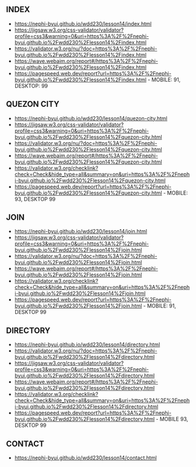 ## INDEX
* https://nephi-byui.github.io/wdd230/lesson14/index.html
* https://jigsaw.w3.org/css-validator/validator?profile=css3&warning=0&uri=https%3A%2F%2Fnephi-byui.github.io%2Fwdd230%2Flesson14%2Findex.html
* https://validator.w3.org/nu/?doc=https%3A%2F%2Fnephi-byui.github.io%2Fwdd230%2Flesson14%2Findex.html
* https://wave.webaim.org/report#/https%3A%2F%2Fnephi-byui.github.io%2Fwdd230%2Flesson14%2Findex.html
* https://pagespeed.web.dev/report?url=https%3A%2F%2Fnephi-byui.github.io%2Fwdd230%2Flesson14%2Findex.html - MOBILE: 91, DESKTOP: 99

## QUEZON CITY
* https://nephi-byui.github.io/wdd230/lesson14/quezon-city.html
* https://jigsaw.w3.org/css-validator/validator?profile=css3&warning=0&uri=https%3A%2F%2Fnephi-byui.github.io%2Fwdd230%2Flesson14%2Fquezon-city.html
* https://validator.w3.org/nu/?doc=https%3A%2F%2Fnephi-byui.github.io%2Fwdd230%2Flesson14%2Fquezon-city.html
* https://wave.webaim.org/report#/https%3A%2F%2Fnephi-byui.github.io%2Fwdd230%2Flesson14%2Fquezon-city.html
* https://validator.w3.org/checklink?check=Check&hide_type=all&summary=on&uri=https%3A%2F%2Fnephi-byui.github.io%2Fwdd230%2Flesson14%2Fquezon-city.html
* https://pagespeed.web.dev/report?url=https%3A%2F%2Fnephi-byui.github.io%2Fwdd230%2Flesson14%2Fquezon-city.html - MOBILE: 93, DESKTOP 99

## JOIN
* https://nephi-byui.github.io/wdd230/lesson14/join.html
* https://jigsaw.w3.org/css-validator/validator?profile=css3&warning=0&uri=https%3A%2F%2Fnephi-byui.github.io%2Fwdd230%2Flesson14%2Fjoin.html
* https://validator.w3.org/nu/?doc=https%3A%2F%2Fnephi-byui.github.io%2Fwdd230%2Flesson14%2Fjoin.html
* https://wave.webaim.org/report#/https%3A%2F%2Fnephi-byui.github.io%2Fwdd230%2Flesson14%2Fjoin.html
* https://validator.w3.org/checklink?check=Check&hide_type=all&summary=on&uri=https%3A%2F%2Fnephi-byui.github.io%2Fwdd230%2Flesson14%2Fjoin.html
* https://pagespeed.web.dev/report?url=https%3A%2F%2Fnephi-byui.github.io%2Fwdd230%2Flesson14%2Fjoin.html - MOBILE: 91, DESKTOP 99

## DIRECTORY
* https://nephi-byui.github.io/wdd230/lesson14/directory.html
* https://validator.w3.org/nu/?doc=https%3A%2F%2Fnephi-byui.github.io%2Fwdd230%2Flesson14%2Fdirectory.html
* https://jigsaw.w3.org/css-validator/validator?profile=css3&warning=0&uri=https%3A%2F%2Fnephi-byui.github.io%2Fwdd230%2Flesson14%2Fdirectory.html
* https://wave.webaim.org/report#/https%3A%2F%2Fnephi-byui.github.io%2Fwdd230%2Flesson14%2Fdirectory.html
* https://validator.w3.org/checklink?check=Check&hide_type=all&summary=on&uri=https%3A%2F%2Fnephi-byui.github.io%2Fwdd230%2Flesson14%2Fdirectory.html
* https://pagespeed.web.dev/report?url=https%3A%2F%2Fnephi-byui.github.io%2Fwdd230%2Flesson14%2Fdirectory.html - MOBILE 93, DESKTOP 99

## CONTACT
* https://nephi-byui.github.io/wdd230/lesson14/contact.html
